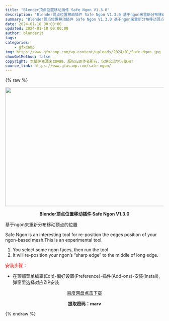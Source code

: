 ```yaml
---
title: "Blender顶点位置移动插件 Safe Ngon V1.3.0"
description: "Blender顶点位置移动插件 Safe Ngon V1.3.0 基于ngon来重新分布移动顶点的位置 Safe Ngon is an interesting tool for re-position..."
summary: "Blender顶点位置移动插件 Safe Ngon V1.3.0 基于ngon来重新分布移动顶点的位置 Safe Ngon is an interesting tool for re-position..."
date: 2024-01-18 00:00:00
updated: 2024-01-18 00:00:00
author: blenderit
tags: 
categories:
    - gfxcamp
img: https://www.gfxcamp.com/wp-content/uploads/2024/01/Safe-Ngon.jpg
showGetMethod: false
copyright: 本插件资源来自网络，版权归原作者所有，仅供交流学习使用！
source_link: https://www.gfxcamp.com/safe-ngon/
---
```


{% raw %}
<div><p><img decoding="async" class="aligncenter size-full wp-image-117881" src="https://www.gfxcamp.com/wp-content/uploads/2024/01/Safe-Ngon.jpg" data-src="https://www.gfxcamp.com/wp-content/uploads/2024/01/Safe-Ngon.jpg" alt="" width="640" height="379" data-srcset="https://www.gfxcamp.com/wp-content/uploads/2024/01/Safe-Ngon.jpg 640w, https://www.gfxcamp.com/wp-content/uploads/2024/01/Safe-Ngon-150x89.jpg 150w" data-sizes="(max-width: 640px) 100vw, 640px"></p><p style="text-align: center;"><strong>Blender顶点位置移动插件 Safe Ngon V1.3.0</strong></p><p data-pm-slice="1 1 []">基于ngon来重新分布移动顶点的位置</p><p data-pm-slice="1 1 []">Safe Ngon is an interesting tool for re-position the edges position of your ngon-based mesh.This is an experimental tool.</p><ol>
<li>You select some ngon faces, then run the tool</li>
<li>It will re-position your ngon’s “sharp edge” to the middle of long edge.</li>
</ol><p><span style="color: #ff0000;">安装步骤：</span></p><ul>
<li>在顶部菜单编辑(Edit)-偏好设置(Preference)-插件(Add-ons)-安装(Install),弹窗里选择对应ZIP安装</li>
</ul><p style="text-align: center;"><a class="maxbutton-3 maxbutton maxbutton-baidu" target="_blank" rel="noopener" href="https://pan.baidu.com/s/1AVn5Ya8UZgP1GsTAwmBNoQ?pwd=marv"><span class="mb-text">百度网盘点击下载</span></a></p><p style="text-align: center;"><strong>提取密码：marv</strong></p></div>
<div style="display: none">gfxcamp</div>
{% endraw %}
